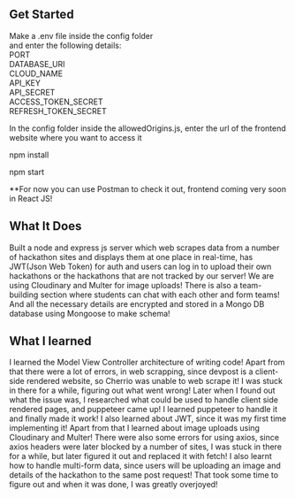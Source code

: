 ## Get Started 
Make a .env file inside the config folder\
    and enter the following details:\
        PORT\
        DATABASE_URI\
        CLOUD_NAME\
        API_KEY\
        API_SECRET\
        ACCESS_TOKEN_SECRET\
        REFRESH_TOKEN_SECRET

In the config folder inside the allowedOrigins.js, enter the url of the frontend website where you want to access it

npm install

npm start

**For now you can use Postman to check it out, frontend coming very soon in React JS!

## What It Does
Built a node and express js server which web scrapes data from a number of hackathon sites and displays them at one place in real-time, has JWT(Json Web Token) for auth and users can log in to upload their
own hackathons or the hackathons that are not tracked by our server! We are using Cloudinary and Multer for image uploads! There is also a team-building section where
students can chat with each other and form teams! And all the necessary details are encrypted and stored in a Mongo DB database using Mongoose to make schema!

## What I learned
I learned the Model View Controller architecture of writing code! Apart from that there were a lot of errors, in web scrapping, since devpost is a client-side rendered website, so Cherrio was unable to web scrape it! I was stuck in there for a while, figuring out what went wrong! Later when I found out what the issue was, I researched what could be used to handle client side rendered pages, and puppeteer came up! I learned puppeteer to handle it and finally made it work! I also learned about JWT, since it was my first time implementing it! Apart from that I learned about image uploads using Cloudinary and Multer! There were also some errors for using axios, since axios headers were later blocked by a number of sites, I was stuck in there for a while, but later figured it out and replaced it with fetch! I also learnt how to handle multi-form data, since users will be uploading an image and details of the hackathon to the same post request! That took some time to figure out and when it was done, I was greatly overjoyed! 
